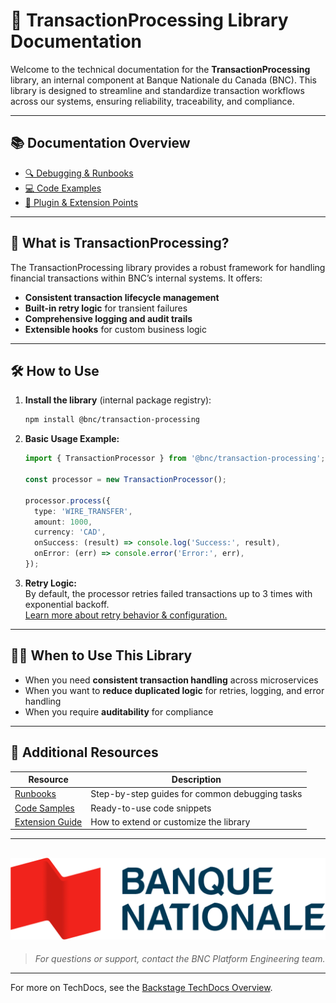 # 🏦 TransactionProcessing Library Documentation

Welcome to the technical documentation for the **TransactionProcessing** library, an internal component at Banque Nationale du Canada (BNC). This library is designed to streamline and standardize transaction workflows across our systems, ensuring reliability, traceability, and compliance.

---

## 📚 Documentation Overview

- [🔍 Debugging & Runbooks](sub-page.md)
- [💻 Code Examples](code/code-sample.md)
- [🧩 Plugin & Extension Points](extensions.md)

---

## 🚀 What is TransactionProcessing?

The TransactionProcessing library provides a robust framework for handling financial transactions within BNC’s internal systems. It offers:

- **Consistent transaction lifecycle management**
- **Built-in retry logic** for transient failures
- **Comprehensive logging and audit trails**
- **Extensible hooks** for custom business logic

---

## 🛠️ How to Use

1. **Install the library** (internal package registry):

   ```bash
   npm install @bnc/transaction-processing
   ```

2. **Basic Usage Example:**

   ```typescript
   import { TransactionProcessor } from '@bnc/transaction-processing';

   const processor = new TransactionProcessor();

   processor.process({
     type: 'WIRE_TRANSFER',
     amount: 1000,
     currency: 'CAD',
     onSuccess: (result) => console.log('Success:', result),
     onError: (err) => console.error('Error:', err),
   });
   ```

3. **Retry Logic:**  
   By default, the processor retries failed transactions up to 3 times with exponential backoff.  
   [Learn more about retry behavior & configuration.](sub-page.md#retry-logic)

---

## 🧑‍💻 When to Use This Library

- When you need **consistent transaction handling** across microservices
- When you want to **reduce duplicated logic** for retries, logging, and error handling
- When you require **auditability** for compliance

---

## 📝 Additional Resources

| Resource                | Description                                      |
|-------------------------|--------------------------------------------------|
| [Runbooks](sub-page.md) | Step-by-step guides for common debugging tasks   |
| [Code Samples](code/code-sample.md) | Ready-to-use code snippets                |
| [Extension Guide](extensions.md) | How to extend or customize the library      |

---

## ![BNC Logo](images/Banque_nationale_du_Canada_Logo.png)

> _For questions or support, contact the BNC Platform Engineering team._

---

For more on TechDocs, see the [Backstage TechDocs Overview](https://backstage.io/docs/features/techdocs/).